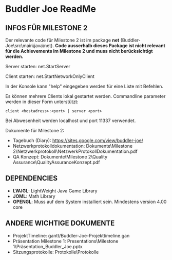 # Buddler Joe ReadMe

## INFOS FÜR MILESTONE 2

Der relevante code für Milestone 2 ist im package **net** (Buddler-Joe\src\main\java\net). 
**Code ausserhalb dieses Package ist nicht relevant für die Achievements im Milestone 2 und muss nicht berücksichtigt werden.**

Server starten: net.StartServer

Client starten: net.StartNetworkOnlyClient

In der Konsole kann "help" eingegeben werden für eine Liste mit Befehlen.

Es können mehrere Clients lokal gestartet werden. Commandline parameter werden in dieser Form unterstützt:

`client <hostadress>:<port> | server <port>`

Bei Abwesenheit werden localhost und port 11337 verwendet.

Dokumente für Milestone 2:
- Tagebuch (Diary): https://sites.google.com/view/buddler-joe/
- Netzwerkprotokolldokumentation: Dokumente\Milestone 2\Netzwerkprotokoll\NetzwerkProtokollDokumentation.pdf
- QA Konzept: Dokumente\Milestone 2\Quality Assurance\QualityAssuranceKonzept.pdf


## DEPENDENCIES
- **LWJGL**: LightWeight Java Game Library
- **JOML**: Math Library
- **OPENGL**: Muss auf dem System installiert sein. Mindestens version 4.00 core

## ANDERE WICHTIGE DOKUMENTE
- ProjektTimeline: gantt/Buddler-Joe-Projekttimeline.gan
- Präsentation Milestone 1: Presentations\Milestone 1\Präsentation_Buddler_Joe.pptx
- Sitzungsprotokolle: Protokolle\Protokolle